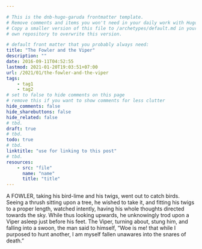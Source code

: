 ```yaml
---

# This is the dnb-hugo-garuda frontmatter template. 
# Remove comments and items you won't need in your daily work with Hugo.
# Copy a smaller version of this file to /archetypes/default.md in your
# own repository to overwrite this version.

# default front matter that you probably always need:
title: "The Fowler and the Viper"
description: ""
date: 2016-09-11T04:52:55
lastmod: 2021-01-20T19:03:51+07:00
url: /2021/01/the-fowler-and-the-viper
tags:
    - tag1
    - tag2
# set to false to hide comments on this page
# remove this if you want to show comments for less clutter
hide_comments: false
hide_sharebuttons: false
hide_related: false
# tbd.
draft: true
# tbd.
todo: true
# tbd.
linktitle: "use for linking to this post"
# tbd.
resources:
    - src: "file"
      name: "name"
      title: "title"
---
```

A FOWLER, taking his bird-lime and his twigs, went out to catch birds. Seeing a thrush sitting upon a tree, he wished to take it, and fitting his twigs to a proper length, watched intently, having his whole thoughts directed towards the sky. While thus looking upwards, he unknowingly trod upon a Viper asleep just before his feet. The Viper, turning about, stung him, and falling into a swoon, the man said to himself, “Woe is me! that while I purposed to hunt another, I am myself fallen unawares into the snares of death.”


